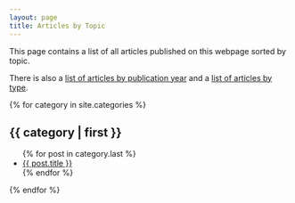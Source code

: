 ```yaml
---
layout: page
title: Articles by Topic
---
```


This page contains a list of all articles published on this webpage sorted by topic.

There is also a [list of articles by publication year](./archive) and a
[list of articles by type](./archive_tag).


{% for category in site.categories %}
 <h2 id="{{ category | first }}-ref">{{ category | first }}</h2>
  <ul>     
  {% for post in category.last %}
   <li><a href="{{ post.url }}" title="{{ post.description }}">
   {{ post.title }}</a></li>
  {% endfor %}
  </ul>
{% endfor %}

